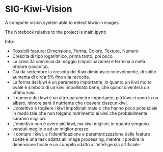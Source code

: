 # SIG-Kiwi-Vision
A computer vision system able to detect kiwis in images

The Notebook relative to the project is main.ipynb








Info:
- Possibili feature: Dimensione, Forma, Colore, Texture, Numero
- Crescita di tipo logaritmico, prima tanto, poi poco.
- La crescita comincia da maggio (impollinazione) e termina a metà ottobre (raccolta).
- Già da settembre la crescita del Kiwi diminuisce notevolmente, di solito aumenta di circa 5% fino alla raccolta.
- La forma del kiwi è un parametro importante, in quanto un kiwi molto ovale è simbolo di un kiwi impollinato bene, che quindi diventerà un ottimo kiwi.
- Il numero dei kiwi è un altro parametro importante, più kiwi ci sono in un albero, minore sarà il nutriente che riceverà ciascun kiwi.
- L'obiettivo è togliere i kiwi impollinati male o che hanno poco potenziale in modo tale che non tolgano nutrimento ai kiwi che probabilmente saranno migliori.
- L'obiettivo non è avere più kiwi, ma kiwi migliori, in quanto vengono venduti meglio e ad un miglior prezzo.
- Il contare i kiwi, e l'identificazione e parametrizzazione delle feature scelte è una task adatta all'image processing, mentre il predire la dimensione finale e un compito adatto all'intelligenza artificiale.